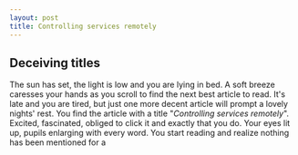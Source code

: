 ```yaml
---
layout: post
title: Controlling services remotely
---
```


## Deceiving titles
The sun has set, the light is low and you are lying in bed. A soft breeze caresses your hands as you scroll to find the next best article to read. It's late and you are tired, but just one more decent article will prompt a lovely nights' rest. You find the article with a title "_Controlling services remotely_". Excited, fascinated, obliged to click it and exactly that you do. Your eyes lit up, pupils enlarging with every word.
You start reading and realize nothing has been mentioned for a 